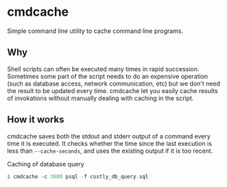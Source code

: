 # cmdcache

Simple command line utility to cache command line programs.

## Why
Shell scripts can often be executed many times in rapid succession. Sometimes some part of the script needs to do an expensive operation (such as database access, network communication, etc) but we don't need the result to be updated every time. cmdcache let you easily cache results of invokations without manually dealing with caching in the script.

## How it works
cmdcache saves both the stdout and stderr output of a command every time it is executed. It checks whether the time since the last execution is less than `--cache-seconds`, and uses the existing output if it is too recent. 

Caching of database query 
```rust
$ cmdcache -c 3600 psql -f costly_db_query.sql
```
